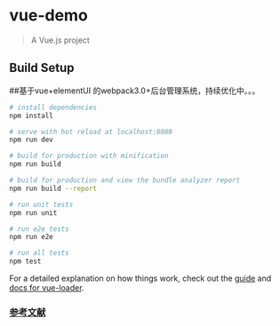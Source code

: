 # vue-demo

> A Vue.js project

## Build Setup

##基于vue+elementUI 的webpack3.0+后台管理系统，持续优化中。。。

``` bash
# install dependencies
npm install

# serve with hot reload at localhost:8080
npm run dev

# build for production with minification
npm run build

# build for production and view the bundle analyzer report
npm run build --report

# run unit tests
npm run unit

# run e2e tests
npm run e2e

# run all tests
npm test
```

For a detailed explanation on how things work, check out the [guide](http://vuejs-templates.github.io/webpack/) and [docs for vue-loader](http://vuejs.github.io/vue-loader).


### [参考文献](http://www.ruanyifeng.com/blog/2019/09/getting-started-with-github-actions.html) 

